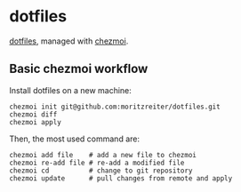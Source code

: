 # dotfiles

[dotfiles](https://dotfiles.github.io/), managed with
[chezmoi](https://www.chezmoi.io/).

## Basic chezmoi workflow

Install dotfiles on a new machine:

```shell
chezmoi init git@github.com:moritzreiter/dotfiles.git
chezmoi diff
chezmoi apply
```

Then, the most used command are:

```shell
chezmoi add file    # add a new file to chezmoi
chezmoi re-add file # re-add a modified file
chezmoi cd          # change to git repository
chezmoi update      # pull changes from remote and apply
```
